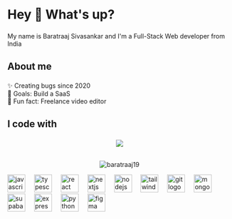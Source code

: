 <h1 align="left">Hey 👋 What's up?</h1>

###

<p align="left">My name is Baratraaj Sivasankar and I'm a Full-Stack Web developer from India</p>

###

<h2 align="left">About me</h2>

###

<p align="left">✨ Creating bugs since 2020 <br>🎯 Goals: Build a SaaS<br>🎲 Fun fact: Freelance video editor</p>

###

<h2 align="left">I code with</h2>

###
<div align="center"><img src="https://github-readme-stats.vercel.app/api/top-langs/?username=baratraaj19&hide_border=true&layout=compact" align="center" /></div>   
<br/>   
<p align="center"> <img src="https://komarev.com/ghpvc/?username=baratraaj19&label=Profile%20views&color=0e75b6&style=flat" alt="baratraaj19" /> </p>


<div align="left">
  <img src="https://cdn.jsdelivr.net/gh/devicons/devicon/icons/javascript/javascript-original.svg" height="40" alt="javascript logo"  />
  <img width="12" />
  <img src="https://cdn.jsdelivr.net/gh/devicons/devicon/icons/typescript/typescript-original.svg" height="40" alt="typescript logo"  />
  <img width="12" />
  <img src="https://cdn.jsdelivr.net/gh/devicons/devicon/icons/react/react-original.svg" height="40" alt="react logo"  />
  <img width="12" />
  <img src="https://cdn.jsdelivr.net/gh/devicons/devicon/icons/nextjs/nextjs-original.svg" height="40" alt="nextjs logo"  />
  <img width="12" />
  <img src="https://cdn.jsdelivr.net/gh/devicons/devicon/icons/nodejs/nodejs-original.svg" height="40" alt="nodejs logo"  />
  <img width="12" />
  <img src="https://upload.wikimedia.org/wikipedia/commons/thumb/d/d5/Tailwind_CSS_Logo.svg/512px-Tailwind_CSS_Logo.svg.png?20230715030042" height="40" alt="tailwindcss logo"  />
  <img width="12" />
  <img src="https://cdn.jsdelivr.net/gh/devicons/devicon/icons/git/git-original.svg" height="40" alt="git logo"  />
  <img width="12" />
  <img src="https://cdn.jsdelivr.net/gh/devicons/devicon/icons/mongodb/mongodb-original.svg" height="40" alt="mongodb logo"  />
  <img width="12" />
  <img src="https://cf.appdrag.com/dashboard-openvm-clo-b2d42c/uploads/supabase-TAiY.png" height="40" alt="supabase logo"  />
  <img width="12" />
  <img src="https://cdn.jsdelivr.net/gh/devicons/devicon/icons/express/express-original.svg" height="40" alt="express logo"  />
  <img width="12" />
  <img src="https://cdn.jsdelivr.net/gh/devicons/devicon/icons/python/python-original.svg" height="40" alt="python logo"  />
  <img width="12" />
  <img src="https://cdn.jsdelivr.net/gh/devicons/devicon/icons/figma/figma-original.svg" height="40" alt="figma logo"  />
</div>

###
